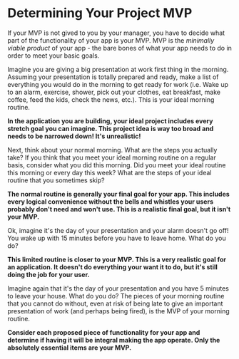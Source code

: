 # Determining Your Project MVP

If your MVP is not gived to you by your manager, you have to decide what part of the functionality of your app is your MVP. MVP is the *minimally viable product* of your app - the bare bones of what your app needs to do in order to meet your basic goals.

Imagine you are giving a big presentation at work first thing in the morning. Assuming your presentation is totally prepared and ready, make a list of everything you would do in the morning to get ready for work (i.e. Wake up to an alarm, exercise, shower, pick out your clothes, eat breakfast, make coffee, feed the kids, check the news, etc.). This is your ideal morning routine. 

**In the application you are building, your ideal project includes every stretch goal you can imagine. This project idea is way too broad and needs to be narrowed down! It's unrealistic!**

Next, think about your normal morning. What are the steps you actually take? If you think that you meet your ideal morning routine on a regular basis, consider what you did this morning. Did you meet your ideal routine this morning or every day this week? What are the steps of your ideal routine that you sometimes skip?

**The normal routine is generally your final goal for your app. This includes every logical convenience without the bells and whistles your users probably don't need and won't use. This is a realistic final goal, but it isn't your MVP.**

Ok, imagine it's the day of your presentation and your alarm doesn't go off! You wake up with 15 minutes before you have to leave home. What do you do?

**This limited routine is closer to your MVP. This is a very realistic goal for an application. It doesn't do everything your want it to do, but it's still doing the job for your user.**

Imagine again that it's the day of your presentation and you have 5 minutes to leave your house. What do you do? The pieces of your morning routine that you cannot do without, even at risk of being late to give an important presentation of work (and perhaps being fired), is the MVP of your morning routine.

**Consider each proposed piece of functionality for your app and determine if having it will be integral making the app operate. Only the absolutely essential items are your MVP.**








